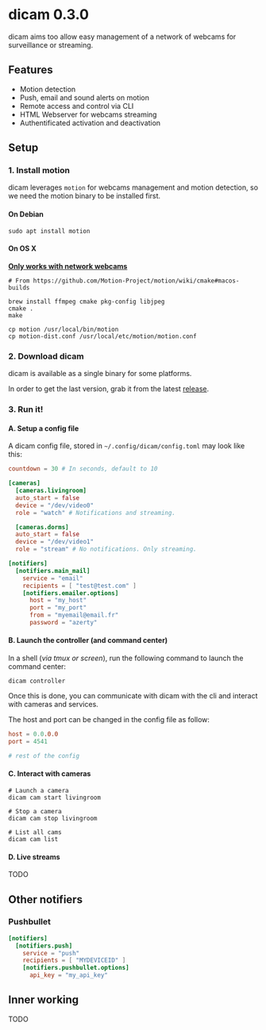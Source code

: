 # dicam 0.3.0

dicam aims too allow easy management of a network of webcams for surveillance or streaming.

## Features

- Motion detection
- Push, email and sound alerts on motion
- Remote access and control via CLI
- HTML Webserver for webcams streaming
- Authentificated activation and deactivation

## Setup

### 1. Install motion

dicam leverages `motion` for webcams management and motion detection, so we need the motion binary to be installed first.

#### On Debian

```
sudo apt install motion
```

#### On OS X

**[Only works with network webcams](https://github.com/jogu/motion/blob/master/README.MacOSX)**

```
# From https://github.com/Motion-Project/motion/wiki/cmake#macos-builds

brew install ffmpeg cmake pkg-config libjpeg
cmake .
make

cp motion /usr/local/bin/motion
cp motion-dist.conf /usr/local/etc/motion/motion.conf
```

### 2. Download dicam

dicam is available as a single binary for some platforms.

In order to get the last version, grab it from the latest [release](https://github.com/davidderus/dicam/releases).

### 3. Run it!

#### A. Setup a config file

A dicam config file, stored in `~/.config/dicam/config.toml` may look like this:

```toml
countdown = 30 # In seconds, default to 10

[cameras]
  [cameras.livingroom]
  auto_start = false
  device = "/dev/video0"
  role = "watch" # Notifications and streaming.

  [cameras.dorms]
  auto_start = false
  device = "/dev/video1"
  role = "stream" # No notifications. Only streaming.

[notifiers]
  [notifiers.main_mail]
    service = "email"
    recipients = [ "test@test.com" ]
    [notifiers.emailer.options]
      host = "my_host"
      port = "my_port"
      from = "myemail@email.fr"
      password = "azerty"
```

#### B. Launch the controller (and command center)

In a shell (*via tmux or screen*), run the following command to launch the command center:

`dicam controller`

Once this is done, you can communicate with dicam with the cli and interact with cameras and services.

The host and port can be changed in the config file as follow:

```toml
host = 0.0.0.0
port = 4541

# rest of the config
```

#### C. Interact with cameras

```shell
# Launch a camera
dicam cam start livingroom

# Stop a camera
dicam cam stop livingroom

# List all cams
dicam cam list
```

#### D. Live streams

TODO

## Other notifiers

### Pushbullet

```toml
[notifiers]
  [notifiers.push]
    service = "push"
    recipients = [ "MYDEVICEID" ]
    [notifiers.pushbullet.options]
      api_key = "my_api_key"
```

## Inner working

TODO
